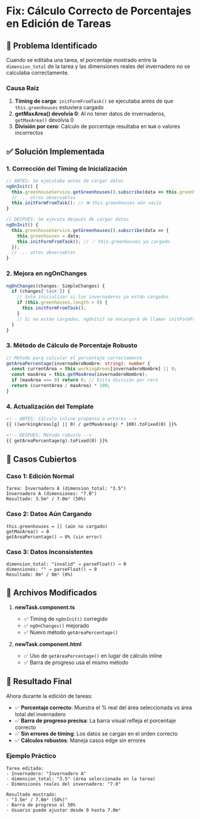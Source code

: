 # Fix: Cálculo Correcto de Porcentajes en Edición de Tareas

## 🐛 **Problema Identificado**

Cuando se editaba una tarea, el porcentaje mostrado entre la `dimension_total` de la tarea y las dimensiones reales del invernadero no se calculaba correctamente.

### **Causa Raíz**
1. **Timing de carga**: `initFormFromTask()` se ejecutaba antes de que `this.greenhouses` estuviera cargado
2. **getMaxArea() devolvía 0**: Al no tener datos de invernaderos, `getMaxArea()` devolvía 0
3. **División por cero**: Cálculo de porcentaje resultaba en `NaN` o valores incorrectos

## ✅ **Solución Implementada**

### **1. Corrección del Timing de Inicialización**
```typescript
// ANTES: Se ejecutaba antes de cargar datos
ngOnInit() {
  this.greenhouseService.getGreenhouses().subscribe(data => this.greenhouses = data);
  // ... otros observables
  this.initFormFromTask(); // ❌ this.greenhouses aún vacío
}

// DESPUÉS: Se ejecuta después de cargar datos
ngOnInit() {
  this.greenhouseService.getGreenhouses().subscribe(data => {
    this.greenhouses = data;
    this.initFormFromTask(); // ✅ this.greenhouses ya cargado
  });
  // ... otros observables
}
```

### **2. Mejora en ngOnChanges**
```typescript
ngOnChanges(changes: SimpleChanges) {
  if (changes['task']) {
    // Solo inicializar si los invernaderos ya están cargados
    if (this.greenhouses.length > 0) {
      this.initFormFromTask();
    }
    // Si no están cargados, ngOnInit se encargará de llamar initFormFromTask
  }
}
```

### **3. Método de Cálculo de Porcentaje Robusto**
```typescript
// Método para calcular el porcentaje correctamente
getAreaPercentage(invernaderoNombre: string): number {
  const currentArea = this.workingAreas[invernaderoNombre] || 0;
  const maxArea = this.getMaxArea(invernaderoNombre);
  if (maxArea === 0) return 0; // Evita división por cero
  return (currentArea / maxArea) * 100;
}
```

### **4. Actualización del Template**
```html
<!-- ANTES: Cálculo inline propenso a errores -->
{{ ((workingAreas[g] || 0) / getMaxArea(g) * 100).toFixed(0) }}%

<!-- DESPUÉS: Método robusto -->
{{ getAreaPercentage(g).toFixed(0) }}%
```

## 🎯 **Casos Cubiertos**

### **Caso 1: Edición Normal**
```
Tarea: Invernadero A (dimension_total: "3.5")
Invernadero A (dimensiones: "7.0")
Resultado: 3.5m² / 7.0m² (50%)
```

### **Caso 2: Datos Aún Cargando**
```
this.greenhouses = [] (aún no cargado)
getMaxArea() → 0
getAreaPercentage() → 0% (sin error)
```

### **Caso 3: Datos Inconsistentes**
```
dimension_total: "invalid" → parseFloat() → 0
dimensiones: "" → parseFloat() → 0
Resultado: 0m² / 0m² (0%)
```

## 🔧 **Archivos Modificados**

1. **newTask.component.ts**
   - ✅ Timing de `ngOnInit()` corregido
   - ✅ `ngOnChanges()` mejorado
   - ✅ Nuevo método `getAreaPercentage()`

2. **newTask.component.html**
   - ✅ Uso de `getAreaPercentage()` en lugar de cálculo inline
   - ✅ Barra de progreso usa el mismo método

## 🎉 **Resultado Final**

Ahora durante la edición de tareas:
- ✅ **Porcentaje correcto**: Muestra el % real del área seleccionada vs área total del invernadero
- ✅ **Barra de progreso precisa**: La barra visual refleja el porcentaje correcto
- ✅ **Sin errores de timing**: Los datos se cargan en el orden correcto
- ✅ **Cálculos robustos**: Maneja casos edge sin errores

### **Ejemplo Práctico**
```
Tarea editada:
- Invernadero: "Invernadero A" 
- dimension_total: "3.5" (área seleccionada en la tarea)
- Dimensiones reales del invernadero: "7.0"

Resultado mostrado:
- "3.5m² / 7.0m² (50%)"
- Barra de progreso al 50%
- Usuario puede ajustar desde 0 hasta 7.0m²
```